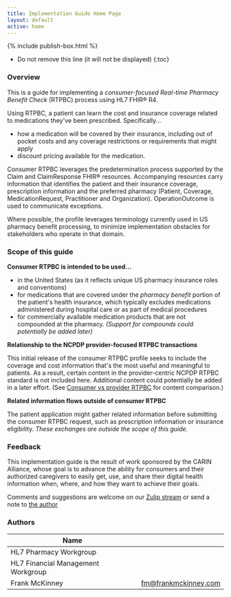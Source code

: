 ```yaml
---
title: Implementation Guide Home Page
layout: default
active: home
---
```


{% include publish-box.html %}

<!-- { :.no_toc } -->

<!-- TOC  the css styling for this is \pages\assets\css\project.css under 'markdown-toc'-->

* Do not remove this line (it will not be displayed)
{:toc}

<!-- end TOC -->
### Overview

This is a guide for implementing a *consumer-focused Real-time Pharmacy Benefit Check* (RTPBC) process using HL7 FHIR&reg; R4.

Using RTPBC, a patient can learn the cost and insurance coverage related to medications they've been prescribed. Specifically... 
* how a medication will be covered by their insurance, including out of pocket costs and any coverage restrictions or requirements that might apply
* discount pricing available for the medication. 

Consumer RTPBC leverages the predetermination process supported by the Claim and ClaimResponse FHIR&reg; resources. Accompanying resources carry information that identifies the patient and their insurance coverage, prescription information and the preferred pharmacy (Patient, Coverage, MedicationRequest, Practitioner and Organization). OperationOutcome is used to communicate exceptions.

Where possible, the profile leverages terminology currently used in US pharmacy benefit processing, to minimize implementation obstacles for stakeholders who operate in that domain.
<br>

### Scope of this guide
**Consumer RTPBC is intended to be used...**

* in the United States (as it reflects unique US pharmacy insurance roles and conventions)
* for medications that are covered under the *pharmacy benefit* portion of the patient's health insurance, which typically excludes medications administered during hospital care or as part of medical procedures
* for commercially available medication products that are not compounded at the pharmacy. *(Support for compounds could potentially be added later)*

**Relationship to the NCPDP provider-focused RTPBC transactions**

This initial release of the consumer RTPBC profile seeks to include the coverage and cost information that's the most useful and meaningful to patients. As a result, certain content in the provider-centric NCPDP RTPBC standard is not included here. Additional content could potentially be added in a later effort. (See <a href="Consumer_vs_provider_RTPBC.html">Consumer vs provider RTPBC</a> for content comparison.)

**Related information flows outside of consumer RTPBC**

The patient application might gather related information before submitting the consumer RTPBC request, such as prescription information or insurance eligibility. *These exchanges are outside the scope of this guide.*
<br>

### Feedback
This implementation guide is the result of work sponsored by the CARIN Alliance, whose goal is to advance the ability for consumers and their authorized caregivers to easily get, use, and share their digital health information when, where, and how they want to achieve their goals.

Comments and suggestions are welcome on our <a href="https://chat.fhir.org/#narrow/stream/208660-CARIN-Benefit.20Check.20IG">Zulip stream</a> or send a note to <a href="mailto:fm@frankmckinney.com">the author</a>
<br>

### Authors

<table>
<thead>
<tr>
<th>Name</th>
<th></th>
</tr>
</thead>
<tbody>
<tr>
<td>HL7 Pharmacy Workgroup</td>
<td></td>
</tr>
<tr>
<td>HL7 Financial Management Workgroup</td>
<td></td>
</tr>
<tr>
<td>Frank McKinney</td>
<td><a href="mailto:fm@frankmckinney.com">fm@frankmckinney.com</a></td>
</tr>
</tbody>
</table>

<br>

